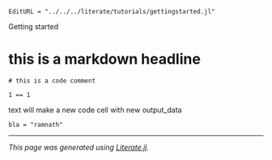 ```@meta
EditURL = "../../../literate/tutorials/gettingstarted.jl"
```

Getting started

# this is a markdown headline

````@example gettingstarted
# this is a code comment

1 == 1
````

text will make a new code cell with new output_data

````@example gettingstarted
bla = "ramnath"
````

---

*This page was generated using [Literate.jl](https://github.com/fredrikekre/Literate.jl).*


